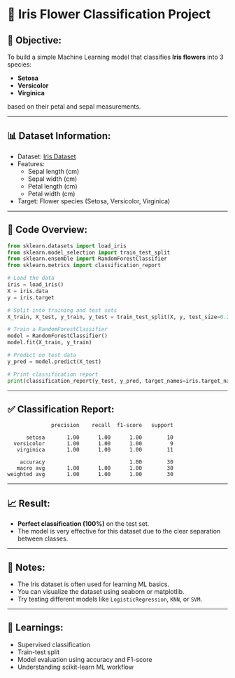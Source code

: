 # 🌸 Iris Flower Classification Project

## 📌 Objective:
To build a simple Machine Learning model that classifies **Iris flowers** into 3 species:
- **Setosa**
- **Versicolor**
- **Virginica**

based on their petal and sepal measurements.

---

## 📊 Dataset Information:
- Dataset: [Iris Dataset](https://scikit-learn.org/stable/auto_examples/datasets/plot_iris_dataset.html)
- Features:
  - Sepal length (cm)
  - Sepal width (cm)
  - Petal length (cm)
  - Petal width (cm)
- Target: Flower species (Setosa, Versicolor, Virginica)

---

## 🧪 Code Overview:

```python
from sklearn.datasets import load_iris
from sklearn.model_selection import train_test_split
from sklearn.ensemble import RandomForestClassifier
from sklearn.metrics import classification_report

# Load the data
iris = load_iris()
X = iris.data
y = iris.target

# Split into training and test sets
X_train, X_test, y_train, y_test = train_test_split(X, y, test_size=0.2, random_state=42)

# Train a RandomForestClassifier
model = RandomForestClassifier()
model.fit(X_train, y_train)

# Predict on test data
y_pred = model.predict(X_test)

# Print classification report
print(classification_report(y_test, y_pred, target_names=iris.target_names))
```

---

## ✅ Classification Report:

```
              precision    recall  f1-score   support

      setosa       1.00      1.00      1.00        10
  versicolor       1.00      1.00      1.00         9
   virginica       1.00      1.00      1.00        11

    accuracy                           1.00        30
   macro avg       1.00      1.00      1.00        30
weighted avg       1.00      1.00      1.00        30
```

---

## 📈 Result:
- **Perfect classification (100%)** on the test set.
- The model is very effective for this dataset due to the clear separation between classes.

---

## 📌 Notes:
- The Iris dataset is often used for learning ML basics.
- You can visualize the dataset using seaborn or matplotlib.
- Try testing different models like `LogisticRegression`, `KNN`, or `SVM`.

---

## 🧠 Learnings:
- Supervised classification
- Train-test split
- Model evaluation using accuracy and F1-score
- Understanding scikit-learn ML workflow
